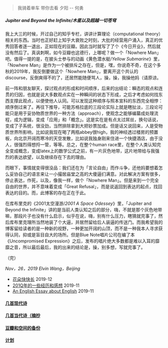 > 我骑着单车 带你去看 夕阳 -- 何勇

##### Jupiter and Beyond the Infinite/木星以及超越一切苍穹

我上大三的时候，开过自己的知乎专栏，讲讲计算理论（computational theory）相关的东西。当时也正好赶上知乎大衰败之时刻，大批的经营用户涌入，真正的优秀回答者逐一退出，正如现在的豆瓣。因此当时就写了了个《今日开业》，然后就没有然后了。真讽刺啊，如今豆瓣也这德行，上哪呢？做一个「Nowhere Man」吧。值得一提的是，在披头士参与的动画《黄色潜水艇/*Yellow Submarine*》里，「Nowhere Man」是作为一个被排斥之存在，但是，嘿，你说奇不奇，在这个多秋的2019年，我反倒要做这个「Nowhere Man」，要离开这个共认的discourse，反倒爽得不的了，还居然能随便骂人，操，操，我操他妈（请原谅。

前一阵和朋友聊天，探讨观点的形成和时间顺序，后来的出结论：瞬态的观点和连贯的归因，也就是说大多数观点实在一种瞬间的状态下形成，之后才考虑如何找东西支撑此观点，以便使他人认同。可以发现这种顺序与照本宣科的东西完全相悖：顺序倒过来了。再往下推导，可能苏格拉底的三段论实际上就是瞎扯淡，三段论可能只是用于妥协物质世界的一种方法（approach），使观念之能够编纂成处理流程，成为逻辑，变成「应用」和「概念」。这是实在是有点太过屌丝，换句话说，变成了子系统，很没劲，当然排除拿到大把钞票加成。但是话又说回来，人是受物质世界所影响，比如说我现在喝了两瓶abbey很high，我的神经透过楼房的预置板，向北京开阔而寒冷的天空发散，比如说我独身刚来住进一个快捷酒店，由于没人，很强烈得想捋一管，等等。总之，在整个human race里，在整个人类认知完全变成概念，变成latex上的数学公式之前，有一片灰色地带，这片地带给与我强烈的表达欲望，以及继续存在下去的理由。

而眼下，事情就变得很没品：我们还在为「言论自由」而作斗争，还他妈要想着怎么妥协自己的语言来让一小撮居庙堂之高的大傻逼们满意。对此解决方案有很多，停止表达，作死，以及，像我一样，做个「Nowhere Man」。但是来到一个完全自由的世界，并不意味着变成「Great Refusal」，而是说返回到表达的起点，找回表达的目的。而，此博客的存在正在于此。

在库布里克的《2001太空漫游/*2001 A Space Odessey*》里，「Jupiter and Beyond the Infinite」讲的是当前人类认知之后的部分，嗨，不就是那个灰色地带嘛，那段片子也没有什么启示，似乎在说，嗨，别有什么压力，瞎猜就完事了，然后库布里克理所当然地装了个大逼，并居然留给后人装逼的传送门。而我希望我的博客留给读者的是一种新的视野，一种更加开阔的山顶，而不是一种我本人寻求获得认同，抑或是盲目自大的场所。但是Blue Note唱片公司在编了本《Uncompromised Expression》之后，发布的唱片绝大多数都是难以入耳的靡靡之音，所以最后最后，我的出来的结论是，操，别多想，写就完事了。

（完）

*Nov，26，2019 Elvin Wang，Beijing*

* [花朵快快长](posts/2019-12-21-none.md) 2019-12
* [201Q年的一些经历和感想](posts/2019-11-30-q.md) 2019-11
* [An English Essay about English](posts/2019-11-english.md) 2019-11

#### [几首现代诗](index_mverse.md)

#### [几首当代诗（摘抄](contemporary/intro.md)

#### [豆瓣和空间的备份](index_history.md)

#### [计划](posts/plan.md)
